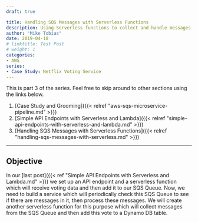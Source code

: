 ```yaml
---
draft: true

title: Handling SQS Messages with Serverless Functions
description: Using Serverless functions to collect and handle messages from an AWS SQS queue.
author: "Mike Tobias"
date: 2019-04-18
# linktitle: Test Post
# weight: 1
categories:
- AWS
series:
- Case Study: Netflix Voting Service
---
```


This is part 3 of the series.  Feel free to skip around to other sections using the links below.

1. [Case Study and Grooming]({{< relref "aws-sqs-microservice-pipeline.md" >}})
2. [Simple API Endpoints with Serverless and Lambda]({{< relref "simple-api-endpoints-with-serverless-and-lambda.md" >}})
3. [Handling SQS Messages with Serverless Functions]({{< relref "handling-sqs-messages-with-serverless.md" >}})

---

## Objective
In our [last post]({{< ref "Simple API Endpoints with Serverless and Lambda.md" >}}) we set up an API endpoint and a serverless function which will receive voting data and then add it to our SQS Queue.  Now, we need to build a service which will periodically check this SQS Queue to see if there are messages in it, then process these messages.  We will create another serverless function for this purpose which will collect messages from the SQS Queue and then add this vote to a Dynamo DB table.


